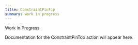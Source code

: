 ```yaml
---
title: ConstraintPinTop
summary: work in progress
---
```


Work In Progress

Documentation for the ConstraintPinTop action will appear here.